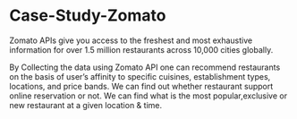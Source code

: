# Case-Study-Zomato
Zomato APIs give you access to the freshest and most exhaustive information for over 1.5 million restaurants across 10,000 cities globally.

By Collecting the data using Zomato API one can recommend restaurants on the basis of user’s affinity to specific cuisines, establishment types, locations, and price bands. We can find out whether restaurant support online reservation or not. We can find what is the most popular,exclusive or new restaurant at a given location & time.
